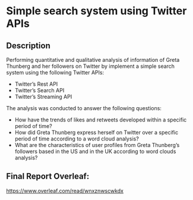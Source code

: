 # Simple search system using Twitter APIs

## Description 
Performing quantitative and qualitative analysis of information of Greta Thunberg and her followers on Twitter by implement a simple search system using the following Twitter APIs:
* Twitter’s Rest API
* Twitter’s Search API
* Twitter’s Streaming API

The analysis was conducted to answer the following questions: 
* How have the trends of likes and retweets developed within a specific period of time? 
* How did Greta Thunberg express herself on Twitter over a specific period of time according to a word cloud analysis? 
* What are the characteristics of user profiles from Greta Thunberg’s followers based in the US and in the UK according to word clouds analysis?

## Final Report Overleaf:
https://www.overleaf.com/read/wnxznwscwkdx
